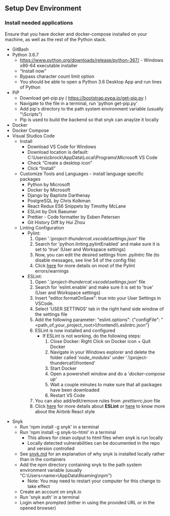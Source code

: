## Setup Dev Environment

### Install needed applications

Ensure that you have docker and docker-compose installed on your machine, as well as the rest of the Python stack.

- GitBash
- Python 3.6.7
  - https://www.python.org/downloads/release/python-367/ - Windows x86-64 executable installer
  - “Install now”
  - Bypass character count limit option
  - You should be able to open a Python 3.6 Desktop App and run lines of Python
- PiP
  - Download get-pip.py ( https://bootstrap.pypa.io/get-pip.py )
  - Navigate to the file in a terminal, run 'python get-pip.py'
  - Add pip's directory to the path system environment variable (usually "<Python Directory>\Scripts")
  - Pip is used to build the backend so that snyk can anaylze it locally
- Docker
- Docker Compose
- Visual Studios Code
  - Install
    - Download VS Code for Windows
    - Download location is default: C:\Users\cbrock\AppData\Local\Programs\Microsoft VS Code
    - Check “Create a desktop icon”
    - Click “Install”
  - Customize Tools and Languages - install language specific packages
    - Python by Microsoft
    - Docker by Microsoft
    - Django by Baptiste Darthenay
    - PostgreSQL by Chris Kolkman
    - React Redux ES6 Snippets by Timothy McLane
    - ESLint by Dirk Baeumer
    - Prettier - Code formatter by Esben Petersen
    - Git History Diff by Hui Zhou
  - Linting Configuration
    - Pylint:
      1.  Open '_.\project-thundercat\.vscode\settings.json_' file
      2.  Search for 'python.linting.pylintEnabled' and make sure it is set to 'true' (User and Workspace settings)
      3.  Now, you can edit the desired settings from _.pylintrc_ file (to disable messages, see line 54 of the config file)
      4.  Click [here](http://pylint-messages.wikidot.com/all-messages) for more details on most of the Pylint errors/warnings
    - ESLint:
      1.  Open '_.\project-thundercat\.vscode\settings.json_' file
      2.  Search for 'eslint.enable' and make sure it is set to 'true' (User and Workspace settings)
      3.  Insert "editor.formatOnSave": true into your User Settings in VSCode.
      4.  Select 'USER SETTINGS' tab in the right hand side window of the settings file
      5.  Add the following parameter: "eslint.options": {"configFile": "<path_of_your_project_root>\\\\frontend\\\\.eslintrc.json"}
      6.  ESLint is now installed and configured
          - If ESLint is not working, do the following steps:
            1. Close Docker: Right Click on Docker icon + Quit Docker
            2. Navigate in your Windows explorer and delete the folder called '_node_modules_' under '.\\\\project-thundercat\\\\frontend'
            3. Start Docker
            4. Open a powershell window and do a '_docker-compose up_'
            5. Wait a couple minutes to make sure that all packages have been downloaded
            6. Restart VS Code
      7.  You can also add/edit/remove rules from _.prettierrc.json_ file
      8.  Click [here](https://eslint.org/) for more details about **ESLint** or [here](https://github.com/airbnb/javascript/tree/master/react#basic-rules) to know more about the Airbnb React style

* Snyk
  - Run 'npm install -g snyk' in a terminal
  - Run 'npm install -g snyk-to-html' in a terminal
    - This allows for clean output to html files when snyk is run locally
    - Locally detected vulnerabilities can be documented in the repo and version controlled
  - See [snyk.md](docs/snyk.md) for an explanation of why snyk is installed locally rather than in the containers
  - Add the npm directory containing snyk to the path system environment variable (usually "C:\Users\<name>\AppData\Roaming\npm")
    - Note: You may need to restart your computer for this change to take effect
  - Create an account on snyk.io
  - Run 'snyk auth' in a terminal
  - Login when prompted (either in using the provided URL or in the opened browser)
